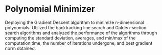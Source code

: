 <h1>Polynomial Minimizer</h1>
<p>Deploying the Gradient Descent algorithm to minimize n-dimensional polynomials. Utilized the backtracking line search and Golden-section search algorithms and analyzed the performance of the algorithms through computing the standard deviation, averages, and min/max of the computation time, the number of iterations undergone, and best gradient norm obtained.</p>
